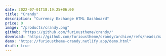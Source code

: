 ```yaml
---
date: 2022-07-01T18:19:25+06:00
title: "Crandy"
description: "Currency Exchange HTML Dashboard"
price: 0
image: "/products/crandy.png"
github: "https://github.com/furioustheme/crandy/"
download: "https://github.com/furioustheme/crandy/archive/refs/heads/main.zip"
demo: "https://furioustheme-crandy.netlify.app/demo.html"
draft: true
---
```


